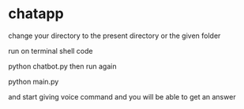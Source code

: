 # chatapp



change your directory to the present directory or the given folder 

run on terminal
shell code 

python chatbot.py
then run again

python main.py

and start giving voice command and you will be able to get an answer
